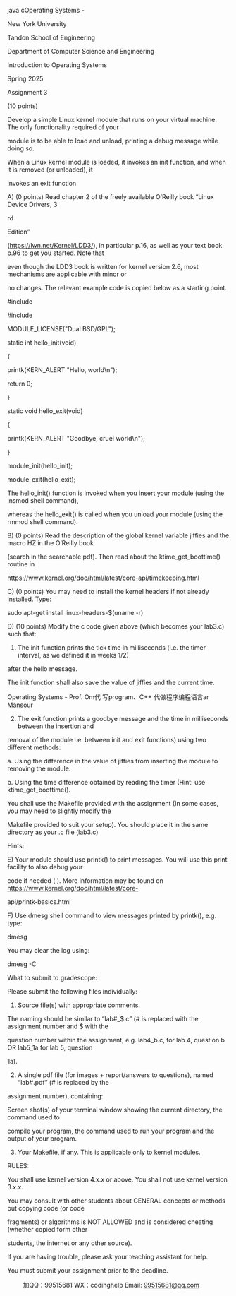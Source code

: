 java cOperating Systems - 

New York University

Tandon School of Engineering

Department of Computer Science and Engineering

Introduction to Operating Systems

Spring 2025


Assignment 3

(10 points)


Develop a simple Linux kernel module that runs on your virtual machine. The only functionality required of your

module is to be able to load and unload, printing a debug message while doing so.

When a Linux kernel module is loaded, it invokes an init function, and when it is removed (or unloaded), it

invokes an exit function.

A) (0 points) Read chapter 2 of the freely available O’Reilly book “Linux Device Drivers, 3

rd

Edition”

(https://lwn.net/Kernel/LDD3/), in particular p.16, as well as your text book p.96 to get you started. Note that

even though the LDD3 book is written for kernel version 2.6, most mechanisms are applicable with minor or

no changes. The relevant example code is copied below as a starting point.

#include

#include

MODULE_LICENSE("Dual BSD/GPL");

static int hello_init(void)

{

printk(KERN_ALERT "Hello, world\n");

return 0;

}

static void hello_exit(void)

{

printk(KERN_ALERT "Goodbye, cruel world\n");

}

module_init(hello_init);

module_exit(hello_exit);

The hello_init() function is invoked when you insert your module (using the insmod shell command),

whereas the hello_exit() is called when you unload your module (using the rmmod shell command).

B) (0 points) Read the description of the global kernel variable jiffies and the macro HZ in the O’Reilly book

(search in the searchable pdf). Then read about the ktime_get_boottime() routine in

https://www.kernel.org/doc/html/latest/core-api/timekeeping.html


C) (0 points) You may need to install the kernel headers if not already installed. Type:


sudo apt-get install linux-headers-$(uname -r)


D) (10 points) Modify the c code given above (which becomes your lab3.c) such that:

1) The init function prints the tick time in milliseconds (i.e. the timer interval, as we defined it in weeks 1/2)

after the hello message.

The init function shall also save the value of jiffies and the current time.

Operating Systems - Prof. Om代 写program、C++
代做程序编程语言ar Mansour

2) The exit function prints a goodbye message and the time in milliseconds between the insertion and

removal of the module i.e. between init and exit functions) using two different methods:

a. Using the difference in the value of jiffies from inserting the module to removing the module.

b. Using the time difference obtained by reading the timer (Hint: use ktime_get_boottime().

You shall use the Makefile provided with the assignment (In some cases, you may need to slightly modify the

Makefile provided to suit your setup). You should place it in the same directory as your .c file (lab3.c)

Hints:

E) Your module should use printk() to print messages. You will use this print facility to also debug your

code if needed ( ). More information may be found on https://www.kernel.org/doc/html/latest/core-

api/printk-basics.html

F) Use dmesg shell command to view messages printed by printk(), e.g. type:

dmesg

You may clear the log using:

dmesg -C

What to submit to gradescope:

Please submit the following files individually:

1) Source file(s) with appropriate comments.

The naming should be similar to “lab#_$.c” (# is replaced with the assignment number and $ with the

question number within the assignment, e.g. lab4_b.c, for lab 4, question b OR lab5_1a for lab 5, question

1a).

2) A single pdf file (for images + report/answers to questions), named “lab#.pdf” (# is replaced by the

assignment number), containing:

 Screen shot(s) of your terminal window showing the current directory, the command used to

compile your program, the command used to run your program and the output of your program.

3) Your Makefile, if any. This is applicable only to kernel modules.


RULES:

 You shall use kernel version 4.x.x or above. You shall not use kernel version 3.x.x.

 You may consult with other students about GENERAL concepts or methods but copying code (or code

fragments) or algorithms is NOT ALLOWED and is considered cheating (whether copied form other

students, the internet or any other source).

 If you are having trouble, please ask your teaching assistant for help.

 You must submit your assignment prior to the deadline.

         
加QQ：99515681  WX：codinghelp  Email: 99515681@qq.com
